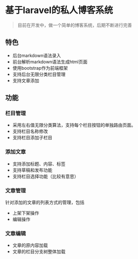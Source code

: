 # 基于laravel的私人博客系统
> 目前在开发中，做一个简单的博客系统，后期不断进行完善

## 特色
* 后台markdown语法录入
* 前台解析markdown语法生成html页面
* 使用bootstrap作为前端框架
* 支持后台无限分类栏目管理
* 支持文章添加


## 功能
### 栏目管理
* 采用左右值无限分类算法，支持每个栏目按钮的单独路由页面。
* 支持栏目名称修改
* 支持栏目添加子栏目

### 添加文章
* 支持添加标题、内容、标签
* 支持草稿和发布功能
* 支持栏目选择功能（比较有意思）

### 文章管理
针对添加的文章的列表方式的管理，包括
* 上架下架操作
* 编辑操作

### 文章编辑
* 文章的原内容加载
* 文章的栏目分支树整体加载
